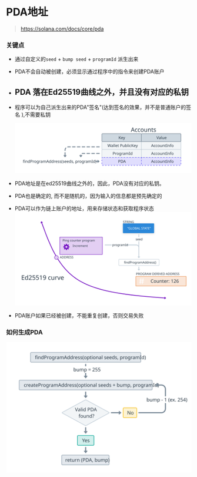 # PDA地址

> https://solana.com/docs/core/pda


### 关键点

- 通过自定义的`seed` + `bump seed` +  `programId` 派生出来
- PDA不会自动被创建，必须显示通过程序中的指令来创建PDA账户
- PDA 落在Ed25519曲线之外，并且没有对应的私钥
  -
- 程序可以为自己派生出来的PDA"签名"(达到签名的效果，并不是普通账户的签名 ),不需要私钥


    ![](./imgs/pda.svg)


- PDA地址是在ed25519曲线之外的，因此，PDA没有对应的私钥。

- PDA也是确定的, 而不是随机的，因为输入的信息都是预先确定的

- PDA可以作为链上账户的地址，用来存储状态和获取程序状态
    ![](./imgs/address-off-curve.svg)


- PDA账户如果已经被创建，不能重复创建，否则交易失败

### 如何生成PDA


  ![](./imgs/pda-derivation.svg)